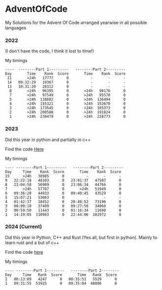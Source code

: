 # AdventOfCode

My Solutions for the Advent Of Code arranged yearwise in all possible languages

### 2022

(I don't have the code, I think it lost to time!)

My timings
```
----  --------Part 1---------   --------Part 2---------
Day       Time    Rank  Score       Time    Rank  Score
 21       >24h   17777      0          -       -      -
 14   09:32:29   19367      0          -       -      -
 13   10:31:20   20312      0          -       -      -
  8       >24h   96395      0       >24h   90176      0
  7       >24h   97549      0       >24h   95570      0
  5       >24h  138882      0       >24h  136494      0
  4       >24h  155321      0       >24h  152670      0
  3       >24h  173545      0       >24h  165373      0
  2       >24h  200588      0       >24h  191824      0
  1       >24h  238479      0       >24h  228773      0
```

### 2023

Did this year in python and partially in c++

Find the code [Here](2023/)

My timings
```
---- --------Part 1---------   --------Part 2---------
Day     Time    Rank  Score       Time    Rank  Score
15      >24h   38985      0          -       -      -
9   22:22:18   48103      0   23:01:37   47507      0
8   23:04:58   56909      0   23:06:34   44766      0
7       >24h   57707      0       >24h   51949      0
6   09:36:28   44933      0   09:40:45   43529      0
5   15:07:21   53863      0          -       -      -
4   01:42:37   18452      0   20:48:52   73196      0
3   08:00:18   37409      0   09:27:50   34060      0
2   00:59:50   11443      0   01:16:34   11698      0
1   14:19:05  110983      0   22:44:06  102972      0
```

### 2024 (Current)

Did this year in Python, C++ and Rust (Yes all, but first in python). Mainly to learn rust and a but of c++

Find the code [here](2024/)

My timings

```
---- --------Part 1--------   --------Part 2--------
Day     Time   Rank  Score       Time   Rank  Score
2   00:13:09   4247      0   00:35:51   5529      0
1   09:31:55  51925      0   09:35:04  48006      0
```
